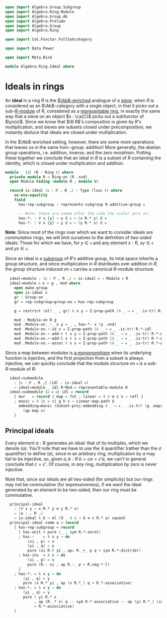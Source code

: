 ```agda
open import Algebra.Group.Subgroup
open import Algebra.Ring.Module
open import Algebra.Group.Ab
open import Algebra.Prelude
open import Algebra.Group
open import Algebra.Ring

open import Cat.Functor.FullSubcategory

open import Data.Power

open import Meta.Bind

module Algebra.Ring.Ideal where
```

# Ideals in rings

An **ideal** in a ring $R$ is the [$\Ab$-enriched] analogue of a
[sieve], when $R$ is considered as an $\Ab$-category with a single
object, in that it picks out a sub-[$R$-module] of $R$, considered as a
[representable ring], in exactly the same way that a sieve on an object
$x : \ca{C}$ picks out a subfunctor of $\yo(x)$. Since we know that $\B
R$'s composition is given by $R$'s multiplication, and sieves are
subsets closed under precomposition, we instantly deduce that ideals are
closed under multiplication.

[$\Ab$-enriched]: Cat.Abelian.Base.html#ab-enriched-categories
[sieve]: Cat.Diagram.Sieve.html
[$R$-module]: Algebra.Ring.Module.html#modules
[representable ring]: Algebra.Ring.Module.html#representable-modules

In the $\Ab$-enriched setting, however, there are some more operations
that leaves us in the same $\hom$-group: addition! More generally, the
abelian group operations, i.e. addition, inverse, and the zero morphism.
Putting these together we conclude that an ideal in $R$ is a subset of
$R$ containing the identity, which is closed under multiplication and
addition.


```agda
module _ {ℓ} (R : Ring ℓ) where
  private module R = Ring-on (R .snd)
  open Module hiding (module R ; module G)

  record is-ideal (𝔞 : ℙ ⌞ R ⌟) : Type (lsuc ℓ) where
    no-eta-equality
    field
      has-rep-subgroup : represents-subgroup R.additive-group 𝔞

      -- Note: these are named after the side the scalar acts on.
      has-*ₗ : ∀ x {y} → y ∈ 𝔞 → (x R.* y) ∈ 𝔞
      has-*ᵣ : ∀ x {y} → y ∈ 𝔞 → (y R.* x) ∈ 𝔞
```

**Note**: Since most of the rings over which we want to consider ideals
are _commutative_ rings, we will limit ourselves to the definition of
_two-sided_ ideals: Those for which we have, for $y \in \mathfrak{a}$
and any element $x : R$, $xy \in \mathfrak{a}$ and $yx \in
\mathfrak{a}$.

<!--
```agda
    open represents-subgroup has-rep-subgroup
      renaming ( has-unit to has-0 ; has-⋆ to has-+ ; has-inv to has-neg )
      public

    ideal→normal : normal-subgroup R.additive-group 𝔞
    ideal→normal .normal-subgroup.has-rep = has-rep-subgroup
    ideal→normal .normal-subgroup.has-conjugate {y = y} x∈𝔞 =
      subst (_∈ 𝔞) (sym (ap (y R.+_) R.+-commutes ∙ R.cancell R.+-invr)) x∈𝔞

    open normal-subgroup ideal→normal hiding (has-rep) public
```
-->

Since an ideal is a [subgroup] of $R$'s additive group, its total space
inherits a group structure, and since multiplication in $R$ distributes
over addition in $R$, the group structure induced on $\mathfrak{a}$
carries a canonical $R$-module structure.

[subgroup]: Algebra.Group.Subgroup.html

```agda
  ideal→module : (𝔞 : ℙ ⌞ R ⌟) → is-ideal 𝔞 → Module ℓ R
  ideal→module 𝔞 x = g , mod where
    open make-group
    open is-ideal x
    gr : Group-on _
    gr = rep-subgroup→group-on 𝔞 has-rep-subgroup

    g = restrict (el! _ , gr) λ x y → Σ-prop-path (λ _ → 𝔞 _ .is-tr) R.+-commutes

    mod : Module-on R g
    mod .Module-on._⋆_ x y = _ , has-*ₗ x (y .snd)
    mod .Module-on.⋆-id x = Σ-prop-path (λ _ → 𝔞 _ .is-tr) R.*-idl
    mod .Module-on.⋆-add-r r x y = Σ-prop-path (λ _ → 𝔞 _ .is-tr) R.*-distribl
    mod .Module-on.⋆-add-l x r s = Σ-prop-path (λ _ → 𝔞 _ .is-tr) R.*-distribr
    mod .Module-on.⋆-assoc r s x = Σ-prop-path (λ _ → 𝔞 _ .is-tr) R.*-associative
```

Since a map between modules is [a monomorphism] when its underlying
function is injective, and the first projection from a subset is always
injective, we can quickly conclude that the module structure on
$\mathfrak{a}$ is a sub-$R$-module of $R$:

[a monomorphism]: Cat.Morphism.html#monos

```agda
  ideal→submodule
    : {𝔞 : ℙ ⌞ R ⌟} (idl : is-ideal 𝔞)
    → ideal→module _ idl R-Mod.↪ representable-module R
  ideal→submodule {𝔞 = 𝔞} idl = record
    { mor   = record { map = fst ; linear = λ r m s n → refl }
    ; monic = λ {c = c} g h x → Linear-map-path $
      embedding→monic (Subset-proj-embedding λ _ → 𝔞 _ .is-tr) (g .map) (h .map)
        (ap map x)
    }
```

## Principal ideals

Every element $a : R$ generates an ideal: that of its multiples, which
we denote $(a)$. You'll note that we have to use the $\exists$
quantifier (rather than the $\sigma$ quantifier) to define $(a)$, since
in an arbitrary ring, multiplication by $a$ may fail to be injective,
so, given $a, b : R$ $b = ca = c'a$, we can't in general conclude that
$c = c'$.  Of course, in _any_ ring, multiplication _by zero_ is never
injective.

Note that, since our ideals are all two-sided (for simplicity) but our
rings may not be commutative (for expressiveness), if we want the ideal
generated by an element to be two-sided, then our ring must be
commutative.

```agda
  principal-ideal
    : (∀ x y → x R.* y ≡ y R.* x)
    → (a : ⌞ R ⌟)
    → is-ideal λ b → el (∃ _ λ c → b ≡ c R.* a) squash
  principal-ideal comm a = record
    { has-rep-subgroup = record
      { has-unit = pure (_ , sym R.*-zerol)
      ; has-⋆    = λ x y → do
          (xi , p) ← x
          (yi , q) ← y
          pure (xi R.+ yi , ap₂ R._+_ p q ∙ sym R.*-distribr)
      ; has-inv  = λ x → do
          (xi , p) ← x
          pure (R.- xi , ap R.-_ p ∙ R.neg-*-l)
      }
    ; has-*ₗ = λ x y → do
        (yi , q) ← y
        pure (x R.* yi , ap (x R.*_) q ∙ R.*-associative)
    ; has-*ᵣ = λ x y → do
        (yi , q) ← y
        pure ( yi R.* x
             , ap (R._* x) q ·· sym R.*-associative ·· ap (yi R.*_) (comm a x)
             ∙ R.*-associative)
    }
```
